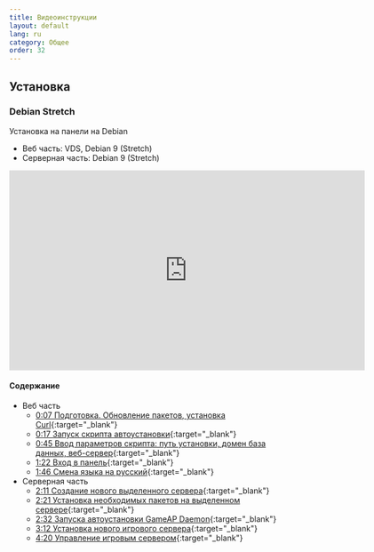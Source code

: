 ```yaml
---
title: Видеоинструкции
layout: default
lang: ru
category: Общее
order: 32
---
```


## Установка

### Debian Stretch

Установка на панели на Debian

* Веб часть: VDS, Debian 9 (Stretch)
* Серверная часть: Debian 9 (Stretch)

<iframe width="640" height="360" src="https://www.youtube.com/embed/O2ai567dDqE" frameborder="0" allow="accelerometer; autoplay; encrypted-media; gyroscope; picture-in-picture" allowfullscreen></iframe>

#### Содержание

* Веб часть
    * [0:07 Подготовка. Обновление пакетов, установка Curl](https://www.youtube.com/watch?v=O2ai567dDqE&t=7s){:target="_blank"}
    * [0:17 Запуск скрипта автоустановки](https://www.youtube.com/watch?v=O2ai567dDqE&t=17s){:target="_blank"}
    * [0:45 Ввод параметров скрипта: путь установки, домен база данных, веб-сервер](https://www.youtube.com/watch?v=O2ai567dDqE&t=45s){:target="_blank"}
    * [1:22 Вход в панель](https://www.youtube.com/watch?v=O2ai567dDqE&t=82s){:target="_blank"}
    * [1:46 Смена языка на русский](https://www.youtube.com/watch?v=O2ai567dDqE&t=106s){:target="_blank"}
* Серверная часть
    * [2:11 Создание нового выделенного сервера](https://www.youtube.com/watch?v=O2ai567dDqE&t=131s){:target="_blank"}
    * [2:21 Установка необходимых пакетов на выделенном сервере](https://www.youtube.com/watch?v=O2ai567dDqE&t=141s){:target="_blank"}
    * [2:32 Запуска автоустановки GameAP Daemon](https://www.youtube.com/watch?v=O2ai567dDqE&t=152s){:target="_blank"}
    * [3:12 Установка нового игрового сервера](https://www.youtube.com/watch?v=O2ai567dDqE&t=192s){:target="_blank"}
    * [4:20 Управление игровым сервером](https://www.youtube.com/watch?v=O2ai567dDqE&t=260s){:target="_blank"}
